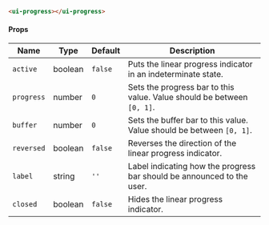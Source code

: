 ```html
<ui-progress></ui-progress>
```

#### Props

| Name       | Type    | Default | Description                                                            |
| ---------- | ------- | ------- | ---------------------------------------------------------------------- |
| `active`   | boolean | `false` | Puts the linear progress indicator in an indeterminate state.          |
| `progress` | number  | `0`     | Sets the progress bar to this value. Value should be between `[0, 1]`. |
| `buffer`   | number  | `0`     | Sets the buffer bar to this value. Value should be between `[0, 1]`.   |
| `reversed` | boolean | `false` | Reverses the direction of the linear progress indicator.               |
| `label`    | string  | `''`    | Label indicating how the progress bar should be announced to the user. |
| `closed`   | boolean | `false` | Hides the linear progress indicator.                                   |
